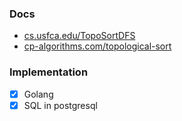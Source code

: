 ### Docs
- [cs.usfca.edu/TopoSortDFS](https://www.cs.usfca.edu/~galles/visualization/TopoSortDFS.html)
- [cp-algorithms.com/topological-sort](https://cp-algorithms.com/graph/topological-sort.html)
### Implementation

- [x] Golang
- [x] SQL in postgresql